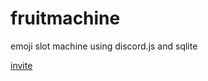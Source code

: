 # fruitmachine

emoji slot machine using discord.js and sqlite

[invite](https://discord.com/api/oauth2/authorize?client_id=780118548760625163&permissions=2048&scope=bot)

<script src="https://cdn.jsdelivr.net/npm/@widgetbot/crate@3" async defer>
  new Crate({
    server: '783924546884730891', // fruitmachine
    channel: '785253822670700544' // #🍒fruit-machine
  })
</script>
